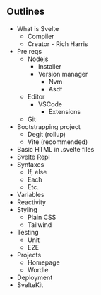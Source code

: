 ## Outlines
- What is Svelte
	- Compiler
	- Creator - Rich Harris
- Pre reqs
	- Nodejs
		- Installer
		- Version manager
			- Nvm
			- Asdf
	- Editor
		- VSCode
			- Extensions
	- Git
- Bootstrapping project
	- Degit (rollup)
	- Vite (recommended)
- Basic HTML in .svelte files
- Svelte Repl
- Syntaxes
	- If, else
	- Each
	- Etc.
- Variables
- Reactivity
- Styling
	- Plain CSS
	- Tailwind
- Testing
	- Unit
	- E2E
- Projects
	- Homepage
	- Wordle
- Deployment
- SvelteKit